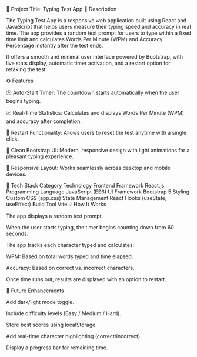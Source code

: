 🧠 Project Title: Typing Test App
📝 Description

The Typing Test App is a responsive web application built using React and JavaScript that helps users measure their typing speed and accuracy in real time. The app provides a random text prompt for users to type within a fixed time limit and calculates Words Per Minute (WPM) and Accuracy Percentage instantly after the test ends.

It offers a smooth and minimal user interface powered by Bootstrap, with live stats display, automatic timer activation, and a restart option for retaking the test.

⚙️ Features

🕒 Auto-Start Timer: The countdown starts automatically when the user begins typing.

📈 Real-Time Statistics: Calculates and displays Words Per Minute (WPM) and accuracy after completion.

🔁 Restart Functionality: Allows users to reset the test anytime with a single click.

🎨 Clean Bootstrap UI: Modern, responsive design with light animations for a pleasant typing experience.

📱 Responsive Layout: Works seamlessly across desktop and mobile devices.

🧩 Tech Stack
Category	Technology
Frontend Framework	React.js
Programming Language	JavaScript (ES6)
UI Framework	Bootstrap 5
Styling	Custom CSS (app.css)
State Management	React Hooks (useState, useEffect)
Build Tool	Vite
💡 How It Works

The app displays a random text prompt.

When the user starts typing, the timer begins counting down from 60 seconds.

The app tracks each character typed and calculates:

WPM: Based on total words typed and time elapsed.

Accuracy: Based on correct vs. incorrect characters.

Once time runs out, results are displayed with an option to restart.

🚀 Future Enhancements

Add dark/light mode toggle.

Include difficulty levels (Easy / Medium / Hard).

Store best scores using localStorage.

Add real-time character highlighting (correct/incorrect).

Display a progress bar for remaining time.
